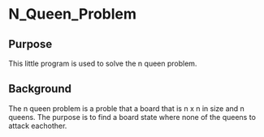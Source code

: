 # N_Queen_Problem

## Purpose
This little program is used to solve the n queen problem.

## Background
The n queen problem is a proble that a board that is n x n in size and n queens. The purpose is to find a board state where none of the queens to attack eachother.
